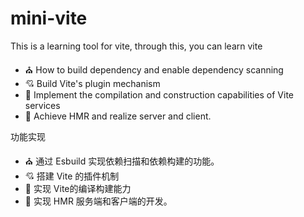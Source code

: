 # mini-vite
This is a learning tool for vite, through this, you can learn vite
- ⛪ How to build dependency and enable dependency scanning 
- 💘 Build Vite's plugin mechanism
- 🌈 Implement the compilation and construction capabilities of Vite services
- 🌻 Achieve HMR and realize server and client.

功能实现
- ⛪ 通过 Esbuild 实现依赖扫描和依赖构建的功能。
- 💘 搭建 Vite 的插件机制
- 🌈 实现 Vite的编译构建能力
- 🌻 实现 HMR 服务端和客户端的开发。